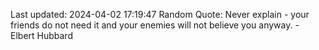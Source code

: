Last updated: 2024-04-02 17:19:47
Random Quote: Never explain - your friends do not need it and your enemies will not believe you anyway. - Elbert Hubbard